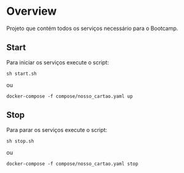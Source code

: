 # Overview

Projeto que contém todos os serviços necessário para o Bootcamp.

## Start

Para iniciar os serviços execute o script:

`sh start.sh`

ou

`docker-compose -f compose/nosso_cartao.yaml up`

## Stop

Para parar os serviços execute o script:

`sh stop.sh`

ou

`docker-compose -f compose/nosso_cartao.yaml stop`